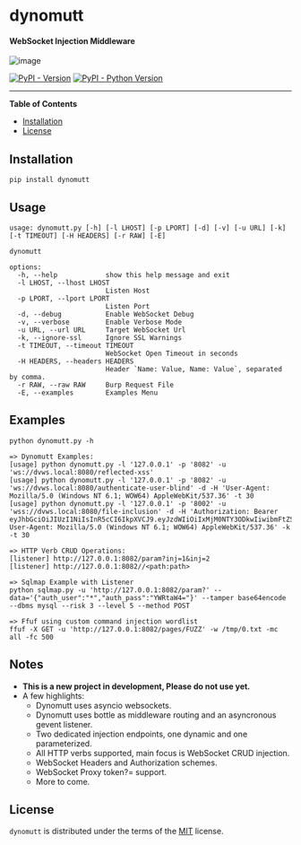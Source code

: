 # dynomutt

#### WebSocket Injection Middleware

![image](https://github.com/dualfade/dynomutt/assets/2522757/c017f4aa-dce0-4bff-9e69-ce77f726b0b1)

[![PyPI - Version](https://img.shields.io/pypi/v/dynomutt.svg)](https://pypi.org/project/dynomutt)
[![PyPI - Python Version](https://img.shields.io/pypi/pyversions/dynomutt.svg)](https://pypi.org/project/dynomutt)

---

**Table of Contents**

- [Installation](#installation)
- [License](#license)

## Installation

```console
pip install dynomutt
```

## Usage

```usage
usage: dynomutt.py [-h] [-l LHOST] [-p LPORT] [-d] [-v] [-u URL] [-k] [-t TIMEOUT] [-H HEADERS] [-r RAW] [-E]

dynomutt

options:
  -h, --help            show this help message and exit
  -l LHOST, --lhost LHOST
                        Listen Host
  -p LPORT, --lport LPORT
                        Listen Port
  -d, --debug           Enable WebSocket Debug
  -v, --verbose         Enable Verbose Mode
  -u URL, --url URL     Target WebSocket Url
  -k, --ignore-ssl      Ignore SSL Warnings
  -t TIMEOUT, --timeout TIMEOUT
                        WebSocket Open Timeout in seconds
  -H HEADERS, --headers HEADERS
                        Header `Name: Value, Name: Value`, separated by comma.
  -r RAW, --raw RAW     Burp Request File
  -E, --examples        Examples Menu
```

## Examples

```examples
python dynomutt.py -h

=> Dynomutt Examples:
[usage] python dynomutt.py -l '127.0.0.1' -p '8082' -u 'ws://dvws.local:8080/reflected-xss'
[usage] python dynomutt.py -l '127.0.0.1' -p '8082' -u 'ws://dvws.local:8080/authenticate-user-blind' -d -H 'User-Agent: Mozilla/5.0 (Windows NT 6.1; WOW64) AppleWebKit/537.36' -t 30
[usage] python dynomutt.py -l '127.0.0.1' -p '8002' -u 'wss://dvws.local:8080/file-inclusion' -d -H 'Authorization: Bearer eyJhbGciOiJIUzI1NiIsInR5cCI6IkpXVCJ9.eyJzdWIiOiIxMjM0NTY3ODkwIiwibmFtZSI6IkpvaG4gRG9lIiwiaWF0IjoxNTE2MjM5MDIyfQ.SflKxwRJSMeKKF2QT4fwpMeJf36POk6yJV_adQssw5c, User-Agent: Mozilla/5.0 (Windows NT 6.1; WOW64) AppleWebKit/537.36' -k -t 30

=> HTTP Verb CRUD Operations:
[listener] http://127.0.0.1:8082/param?inj=1&inj=2
[listener] http://127.0.0.1:8082//<path:path>

=> Sqlmap Example with Listener
python sqlmap.py -u 'http://127.0.0.1:8082/param?' --data='{"auth_user":"*","auth_pass":"YWRtaW4="}' --tamper base64encode --dbms mysql --risk 3 --level 5 --method POST

=> Ffuf using custom command injection wordlist
ffuf -X GET -u 'http://127.0.0.1:8082/pages/FUZZ' -w /tmp/0.txt -mc all -fc 500

```

## Notes

- **This is a new project in development, Please do not use yet.**
- A few highlights:
  - Dynomutt uses asyncio websockets.
  - Dynomutt uses bottle as middleware routing and an asyncronous gevent listener.
  - Two dedicated injection endpoints, one dynamic and one parameterized.
  - All HTTP verbs supported, main focus is WebSocket CRUD injection.
  - WebSocket Headers and Authorization schemes.
  - WebSocket Proxy token?= support.
  - More to come.

## License

`dynomutt` is distributed under the terms of the [MIT](https://spdx.org/licenses/MIT.html) license.
